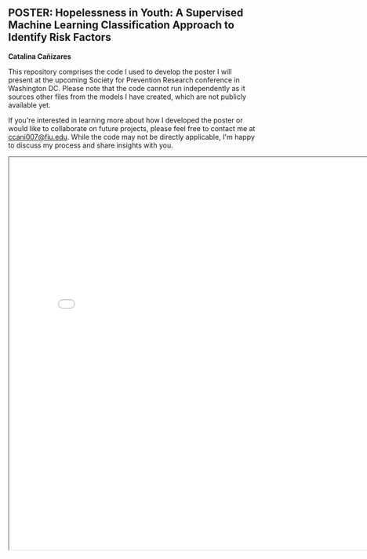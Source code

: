## POSTER: Hopelessness in Youth: A Supervised Machine Learning Classification Approach to Identify Risk Factors

**Catalina Cañizares**

This repository comprises the code I used to develop the poster I will present at the upcoming Society for Prevention Research conference in Washington DC. Please note that the code cannot run independently as it sources other files from the models I have created, which are not publicly available yet.

If you're interested in learning more about how I developed the poster or would like to collaborate on future projects, please feel free to contact me at ccani007@fiu.edu. While the code may not be directly applicable, I'm happy to discuss my process and share insights with you.


<iframe width="800" height="800" src="hopelessness_poster.pdf">

</iframe>
